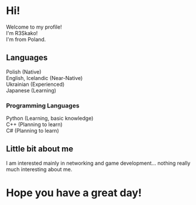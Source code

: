# Hi!
Welcome to my profile!\
I'm R3Skako!\
I'm from Poland.
## Languages
Polish (Native)\
English, Icelandic (Near-Native)\
Ukrainian (Experienced)\
Japanese (Learning)
### Programming Languages
Python (Learning, basic knowledge)\
C++ (Planning to learn)\
C# (Planning to learn)
## Little bit about me
I am interested mainly in networking and game development... nothing really much interesting about me.
# Hope you have a great day!
